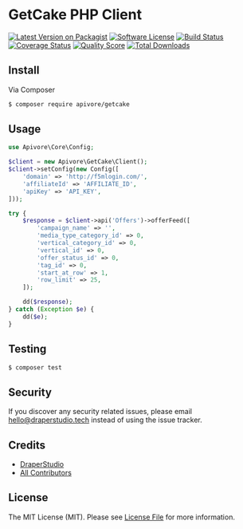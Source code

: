 # GetCake PHP Client

[![Latest Version on Packagist][ico-version]][link-packagist]
[![Software License][ico-license]](LICENSE.md)
[![Build Status][ico-travis]][link-travis]
[![Coverage Status][ico-scrutinizer]][link-scrutinizer]
[![Quality Score][ico-code-quality]][link-code-quality]
[![Total Downloads][ico-downloads]][link-downloads]

## Install

Via Composer

``` bash
$ composer require apivore/getcake
```

## Usage

``` php
use Apivore\Core\Config;

$client = new Apivore\GetCake\Client();
$client->setConfig(new Config([
    'domain' => 'http://f5mlogin.com/',
    'affiliateId' => 'AFFILIATE_ID',
    'apiKey' => 'API_KEY',
]));

try {
    $response = $client->api('Offers')->offerFeed([
        'campaign_name' => '',
        'media_type_category_id' => 0,
        'vertical_category_id' => 0,
        'vertical_id' => 0,
        'offer_status_id' => 0,
        'tag_id' => 0,
        'start_at_row' => 1,
        'row_limit' => 25,
    ]);

    dd($response);
} catch (Exception $e) {
    dd($e);
}
```

## Testing

``` bash
$ composer test
```

## Security

If you discover any security related issues, please email hello@draperstudio.tech instead of using the issue tracker.

## Credits

- [DraperStudio][link-author]
- [All Contributors][link-contributors]

## License

The MIT License (MIT). Please see [License File](LICENSE.md) for more information.

[ico-version]: https://img.shields.io/packagist/v/Apivore/getcake.svg?style=flat-square
[ico-license]: https://img.shields.io/badge/license-MIT-brightgreen.svg?style=flat-square
[ico-travis]: https://img.shields.io/travis/Apivore/GetCake/master.svg?style=flat-square
[ico-scrutinizer]: https://img.shields.io/scrutinizer/coverage/g/Apivore/getcake.svg?style=flat-square
[ico-code-quality]: https://img.shields.io/scrutinizer/g/Apivore/getcake.svg?style=flat-square
[ico-downloads]: https://img.shields.io/packagist/dt/Apivore/getcake.svg?style=flat-square

[link-packagist]: https://packagist.org/packages/Apivore/getcake
[link-travis]: https://travis-ci.org/Apivore/GetCake
[link-scrutinizer]: https://scrutinizer-ci.com/g/Apivore/getcake/code-structure
[link-code-quality]: https://scrutinizer-ci.com/g/Apivore/getcake
[link-downloads]: https://packagist.org/packages/Apivore/getcake
[link-author]: https://github.com/DraperStudio
[link-contributors]: ../../contributors
